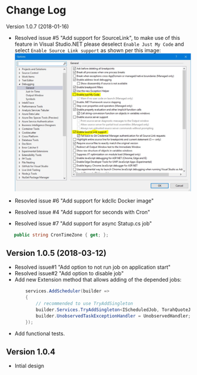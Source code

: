 
Change Log
===============================================================================

Version 1.0.7 (2018-01-16)
* Resolved issue #5 "Add support for SourceLink", to make use of this feature in Visual Studio.NET please deselect `Enable Just My Code` and select `Enable Source Link support` as shown per this image:
![enable](img/source_link_enable.JPG)

* Resovled issue #6 "Add support for kdcllc Docker image" 

* Resolved issue #4 "Add support for seconds with Cron"

* Resolved issue #7 "Add support for async Statup.cs job"

```c#
   public string CronTimeZone { get; };

```

Version 1.0.5 (2018-03-12)
----------------------------
 * Resolved issue#1 "Add option to not run job on application start"
 * Resolved issue#2 "Add option to disable job"
 * Add new Extension method that allows adding of the depended jobs:
    ```c#
        services.AddScheduler(builder =>
        {
            // recommended to use TryAddSingleton
            builder.Services.TryAddSingleton<IScheduledJob, TorahQuoteJob>();
            builder.UnobservedTaskExceptionHandler = UnobservedHandler;
        });
    ```
 * Add functional tests.

Version 1.0.4
----------------------------
 * Intial design
